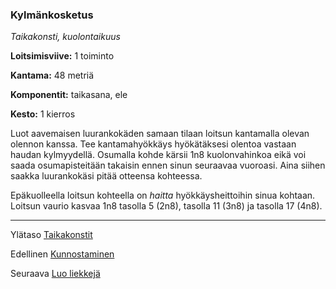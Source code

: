 ### Kylmänkosketus

*Taikakonsti, kuolontaikuus*

**Loitsimisviive:** 1 toiminto

**Kantama:** 48 metriä

**Komponentit:** taikasana, ele

**Kesto:** 1 kierros

Luot aavemaisen luurankokäden samaan tilaan loitsun kantamalla olevan olennon kanssa. Tee kantamahyökkäys hyökätäksesi olentoa vastaan haudan kylmyydellä. Osumalla kohde kärsii 1n8 kuolonvahinkoa eikä voi saada osumapisteitään takaisin ennen sinun seuraavaa vuoroasi. Aina siihen saakka luurankokäsi pitää otteensa kohteessa.

Epäkuolleella loitsun kohteella on *haitta* hyökkäysheittoihin sinua kohtaan. Loitsun vaurio kasvaa 1n8 tasolla 5 (2n8), tasolla 11 (3n8) ja tasolla 17 (4n8).

----

Ylätaso [Taikakonstit](0.piirin_taikakonstit.md)

Edellinen [Kunnostaminen](Kunnostaminen.md)

Seuraava [Luo liekkejä](Luo_liekkejä.md)